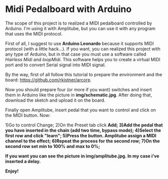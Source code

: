 # Midi Pedalboard with Arduino

The scope of this project is to realized a MIDI pedalboard controlled by Arduino. I'm using it with Amplitube, but you can use it with any program that uses the MIDI protocol.

First of all, I suggest to use <b>Arduino Leonardo</b> because it supports MIDI protocol (with a little hack...). If you want, you can realized this project with any type of Arduino, but in that case you must use a software called <i>Hairless Midi</i> and <i>loopMidi</i>. This software helps you to create a virtual MIDI port and to convert Serial signal into MIDI signal.

By the way, first of all follow this tutorial to prepare the environment and the board: <a href="https://github.com/rkistner/arcore">https://github.com/rkistner/arcore</a>.

Now you should prepare four (or more if you want) switches and insert them in Arduino like the picture in <b>img/schematic.jpg</b>. After doing that, download the sketch and upload it on the board.

Finally open Amplitube, insert pedal that you want to control and click on the MIDI button. Now:

1)Go to control Change;
2)On the Preset tab click <b>Add<b>;
3)Add the pedal that you have inserted in the chain (add two time, bypass mode);
4)Select the first row and click "learn";
5)Press the button. Amplitube assign a MIDI channel to the effect;
6)Repeat the process for the second row;
7)On the second row set min to 100% and max to 0%;

If you want you can see the picture in <b>img/amplitube.jpg</b>. In my case i've inserted a delay.

Enjoy!
